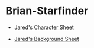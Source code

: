 # Brian-Starfinder

- [Jared's Character Sheet](https://github.com/jpspadaro/Brian-Starfinder/blob/main/Jared-Character-Sheet.md)

- [Jared's Background Sheet](https://github.com/jpspadaro/Brian-Starfinder/blob/main/Jared-Character-Background.md)
